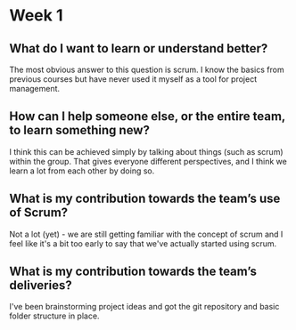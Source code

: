 # Week 1

## What do I want to learn or understand better?
The most obvious answer to this question is scrum. I know the basics from previous courses but have never used it myself as a tool for project management.
## How can I help someone else, or the entire team, to learn something new?
I think this can be achieved simply by talking about things (such as scrum) within the group. That gives everyone different perspectives, and I think we learn a lot from each other by doing so.
## What is my contribution towards the team’s use of Scrum?
Not a lot (yet) - we are still getting familiar with the concept of scrum and I feel like it's a bit too early to say that we've actually started using scrum.
## What is my contribution towards the team’s deliveries?
I've been brainstorming project ideas and got the git repository and basic folder structure in place.
